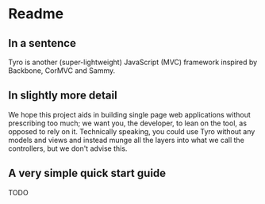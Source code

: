 Readme
======

In a sentence
-------------

Tyro is another (super-lightweight) JavaScript (MVC) framework inspired by Backbone, CorMVC and Sammy.

In slightly more detail
-----------------------

We hope this project aids in building single page web applications without prescribing too much; we want you, the developer, to lean on the tool, as opposed to rely on it. Technically speaking, you could use Tyro without any models and views and instead munge all the layers into what we call the controllers, but we don't advise this.

A very simple quick start guide
-------------------------------

TODO